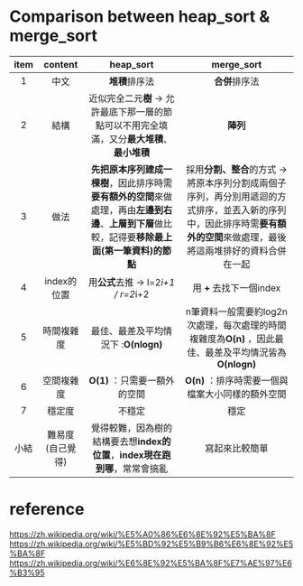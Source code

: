 # Comparison between heap_sort & merge_sort
| item | content | heap_sort | merge_sort
| :---: | :---: | :---: | :---: 
1 | 中文 | **堆積**排序法 | **合併**排序法
2 | 結構 | 近似完全二元**樹** → 允許最底下那一層的節點可以不用完全填滿，又分**最大堆積**、**最小堆積** | **陣列**
3 | 做法 | **先把原本序列建成一棵樹**，因此排序時需**要有額外的空間**來做處理，再由**左邊到右邊**、**上層到下層**做比較，記得要**移除最上面(第一筆資料)的節點**  | 採用**分割、整合**的方式 → 將原本序列分割成兩個子序列，再分別用遞迴的方式排序，並丟入新的序列中，因此排序時需**要有額外的空間**來做處理，最後將這兩堆排好的資料合併在一起
4 | index的位置 | 用**公式**去推 → l=2*i+1 / r=2*i+2 | 用 **+** 去找下一個index
5 | 時間複雜度 | 最佳、最差及平均情況下 :**O(nlogn)** | n筆資料一般需要約log2n次處理，每次處理的時間複雜度為**O(n)** ，因此最佳、最差及平均情況皆為**O(nlogn)**
6 | 空間複雜度 | **O(1)** ：只需要一額外的空間 | **O(n)** ：排序時需要一個與檔案大小同樣的額外空間
7 | 穩定度 | 不穩定 | 穩定
小結 | 難易度(自己覺得) | 覺得較難，因為樹的結構要去想**index的位置**，**index現在跑到哪**，常常會搞亂 | 寫起來比較簡單 

# reference
https://zh.wikipedia.org/wiki/%E5%A0%86%E6%8E%92%E5%BA%8F
https://zh.wikipedia.org/wiki/%E5%BD%92%E5%B9%B6%E6%8E%92%E5%BA%8F
https://zh.wikipedia.org/wiki/%E6%8E%92%E5%BA%8F%E7%AE%97%E6%B3%95
